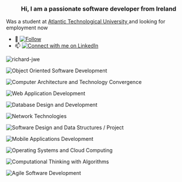 <h3 align="center">Hi, I am a passionate software developer from Ireland</h3>

Was a student at <a href="https://www.gmit.ie/higher-diploma-in-science-in-software-development" rel="nofollow">Atlantic Technological University </a>  and looking for employment now


- 🌱 [![Follow](https://img.shields.io/github/followers/Richard-JWE?label=Follow&style=social)](https://github.com/Richard-JWE)
- 📫 [![Connect with me on LinkedIn](https://img.shields.io/badge/LinkedIn-Connect-blue?style=for-the-badge&logo=linkedin)](https://www.linkedin.com/in/richard-jameson-b89730133/)

<p><img align="center" src="https://github-readme-streak-stats.herokuapp.com/?user=richard-jwe&" alt="richard-jwe" /></p>

<!-- Object Oriented Software Development -->
![Object Oriented Software Development](https://img.shields.io/badge/Object%20Oriented%20Software%20Development-green?style=for-the-badge)

<!-- Computer Architecture and Technology Convergence -->
![Computer Architecture and Technology Convergence](https://img.shields.io/badge/Computer%20Architecture%20and%20Technology%20Convergence-yellow?style=for-the-badge)

<!-- Web Application Development -->
![Web Application Development](https://img.shields.io/badge/Web%20Application%20Development-blue?style=for-the-badge)

<!-- Database Design and Development -->
![Database Design and Development](https://img.shields.io/badge/Database%20Design%20and%20Development-red?style=for-the-badge)

<!-- Network Technologies -->
![Network Technologies](https://img.shields.io/badge/Network%20Technologies-orange?style=for-the-badge)

<!-- Software Design and Data Structures / Project -->
![Software Design and Data Structures / Project](https://img.shields.io/badge/Software%20Design%20and%20Data%20Structures%20/%20Project-lightgrey?style=for-the-badge)

<!-- Mobile Applications Development -->
![Mobile Applications Development](https://img.shields.io/badge/Mobile%20Applications%20Development-purple?style=for-the-badge)

<!-- Operating Systems and Cloud Computing -->
![Operating Systems and Cloud Computing](https://img.shields.io/badge/Operating%20Systems%20and%20Cloud%20Computing-blueviolet?style=for-the-badge)

<!-- Computational Thinking with Algorithms -->
![Computational Thinking with Algorithms](https://img.shields.io/badge/Computational%20Thinking%20with%20Algorithms-green?style=for-the-badge)

<!-- Agile Software Development -->
![Agile Software Development](https://img.shields.io/badge/Agile%20Software%20Development-yellowgreen?style=for-the-badge)

